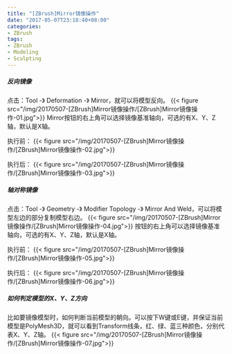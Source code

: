 ```yaml
---
title: "[ZBrush]Mirror镜像操作"
date: "2017-05-07T23:18:40+08:00"
categories:
- ZBrush
tags:
- ZBrush
- Modeling
- Sculpting
---
```


##### 反向镜像
点击：Tool -》 Deformation -》 Mirror，就可以将模型反向。
{{< figure src="/img/20170507-[ZBrush]Mirror镜像操作/[ZBrush]Mirror镜像操作-01.jpg">}}
Mirror按钮的右上角可以选择镜像基准轴向，可选的有X、Y、Z轴，默认是X轴。

执行前：
{{< figure src="/img/20170507-[ZBrush]Mirror镜像操作/[ZBrush]Mirror镜像操作-02.jpg">}}

执行后：
{{< figure src="/img/20170507-[ZBrush]Mirror镜像操作/[ZBrush]Mirror镜像操作-03.jpg">}}


##### 轴对称镜像
点击：Tool -》 Geometry -》 Modifier Topology -》 Mirror And Weld，可以将模型左边的部分复制模型右边。
{{< figure src="/img/20170507-[ZBrush]Mirror镜像操作/[ZBrush]Mirror镜像操作-04.jpg">}}
按钮的右上角可以选择镜像基准轴向，可选的有X、Y、Z轴，默认是X轴。

执行前：
{{< figure src="/img/20170507-[ZBrush]Mirror镜像操作/[ZBrush]Mirror镜像操作-05.jpg">}}

执行后：
{{< figure src="/img/20170507-[ZBrush]Mirror镜像操作/[ZBrush]Mirror镜像操作-06.jpg">}}

##### 如何判定模型的X、Y、Z方向
比如要镜像模型时，如何判断当前模型的朝向。可以按下W键或E键，并保证当前模型是PolyMesh3D，就可以看到Transform线条，红、绿、蓝三种颜色，分别代表X、Y、Z轴。
{{< figure src="/img/20170507-[ZBrush]Mirror镜像操作/[ZBrush]Mirror镜像操作-07.jpg">}}